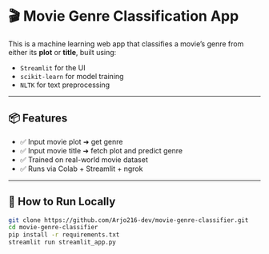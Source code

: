 # 🎬 Movie Genre Classification App

This is a machine learning web app that classifies a movie’s genre from either its **plot** or **title**, built using:
- `Streamlit` for the UI  
- `scikit-learn` for model training  
- `NLTK` for text preprocessing  

---

## 📦 Features

- ✅ Input movie plot ➜ get genre  
- ✅ Input movie title ➜ fetch plot and predict genre  
- ✅ Trained on real-world movie dataset  
- ✅ Runs via Colab + Streamlit + ngrok  

---

## 🚀 How to Run Locally

```bash
git clone https://github.com/Arjo216-dev/movie-genre-classifier.git
cd movie-genre-classifier
pip install -r requirements.txt
streamlit run streamlit_app.py
